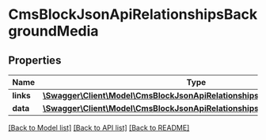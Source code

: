 # CmsBlockJsonApiRelationshipsBackgroundMedia

## Properties
Name | Type | Description | Notes
------------ | ------------- | ------------- | -------------
**links** | [**\Swagger\Client\Model\CmsBlockJsonApiRelationshipsBackgroundMediaLinks**](CmsBlockJsonApiRelationshipsBackgroundMediaLinks.md) |  | [optional] 
**data** | [**\Swagger\Client\Model\CmsBlockJsonApiRelationshipsBackgroundMediaData**](CmsBlockJsonApiRelationshipsBackgroundMediaData.md) |  | [optional] 

[[Back to Model list]](../../README.md#documentation-for-models) [[Back to API list]](../../README.md#documentation-for-api-endpoints) [[Back to README]](../../README.md)

